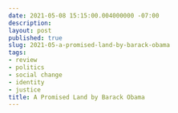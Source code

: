 ```yaml
---
date: 2021-05-08 15:15:00.004000000 -07:00
description:
layout: post
published: true
slug: 2021-05-a-promised-land-by-barack-obama
tags:
- review
- politics
- social change
- identity
- justice
title: A Promised Land by Barack Obama
---
```

